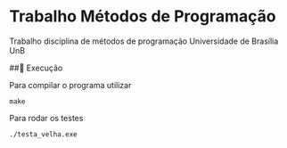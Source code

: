 # Trabalho Métodos de Programação 

Trabalho disciplina de métodos de programação Universidade de Brasília UnB

##🚀 Execução

Para compilar o programa utilizar 
```
make
```
Para rodar os testes

```
./testa_velha.exe
```

